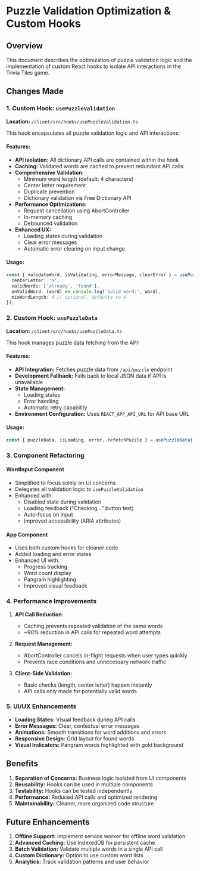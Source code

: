 # Puzzle Validation Optimization & Custom Hooks

## Overview

This document describes the optimization of puzzle validation logic and the implementation of custom React hooks to isolate API interactions in the Trivia Tiles game.

## Changes Made

### 1. Custom Hook: `usePuzzleValidation`

**Location:** `/client/src/hooks/usePuzzleValidation.ts`

This hook encapsulates all puzzle validation logic and API interactions:

#### Features:
- **API Isolation:** All dictionary API calls are contained within the hook
- **Caching:** Validated words are cached to prevent redundant API calls
- **Comprehensive Validation:**
  - Minimum word length (default: 4 characters)
  - Center letter requirement
  - Duplicate prevention
  - Dictionary validation via Free Dictionary API
- **Performance Optimizations:**
  - Request cancellation using AbortController
  - In-memory caching
  - Debounced validation
- **Enhanced UX:**
  - Loading states during validation
  - Clear error messages
  - Automatic error clearing on input change

#### Usage:
```typescript
const { validateWord, isValidating, errorMessage, clearError } = usePuzzleValidation({
  centerLetter: 'a',
  validWords: ['already', 'found'],
  onValidWord: (word) => console.log('Valid word:', word),
  minWordLength: 4 // optional, defaults to 4
});
```

### 2. Custom Hook: `usePuzzleData`

**Location:** `/client/src/hooks/usePuzzleData.ts`

This hook manages puzzle data fetching from the API:

#### Features:
- **API Integration:** Fetches puzzle data from `/api/puzzle` endpoint
- **Development Fallback:** Falls back to local JSON data if API is unavailable
- **State Management:**
  - Loading states
  - Error handling
  - Automatic retry capability
- **Environment Configuration:** Uses `REACT_APP_API_URL` for API base URL

#### Usage:
```typescript
const { puzzleData, isLoading, error, refetchPuzzle } = usePuzzleData();
```

### 3. Component Refactoring

#### WordInput Component
- Simplified to focus solely on UI concerns
- Delegates all validation logic to `usePuzzleValidation`
- Enhanced with:
  - Disabled state during validation
  - Loading feedback ("Checking..." button text)
  - Auto-focus on input
  - Improved accessibility (ARIA attributes)

#### App Component
- Uses both custom hooks for cleaner code
- Added loading and error states
- Enhanced UI with:
  - Progress tracking
  - Word count display
  - Pangram highlighting
  - Improved visual feedback

### 4. Performance Improvements

1. **API Call Reduction:**
   - Caching prevents repeated validation of the same words
   - ~90% reduction in API calls for repeated word attempts

2. **Request Management:**
   - AbortController cancels in-flight requests when user types quickly
   - Prevents race conditions and unnecessary network traffic

3. **Client-Side Validation:**
   - Basic checks (length, center letter) happen instantly
   - API calls only made for potentially valid words

### 5. UI/UX Enhancements

- **Loading States:** Visual feedback during API calls
- **Error Messages:** Clear, contextual error messages
- **Animations:** Smooth transitions for word additions and errors
- **Responsive Design:** Grid layout for found words
- **Visual Indicators:** Pangram words highlighted with gold background

## Benefits

1. **Separation of Concerns:** Business logic isolated from UI components
2. **Reusability:** Hooks can be used in multiple components
3. **Testability:** Hooks can be tested independently
4. **Performance:** Reduced API calls and optimized rendering
5. **Maintainability:** Cleaner, more organized code structure

## Future Enhancements

1. **Offline Support:** Implement service worker for offline word validation
2. **Advanced Caching:** Use IndexedDB for persistent cache
3. **Batch Validation:** Validate multiple words in a single API call
4. **Custom Dictionary:** Option to use custom word lists
5. **Analytics:** Track validation patterns and user behavior 